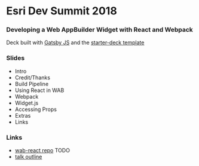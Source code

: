 # Esri Dev Summit 2018
### Developing a Web AppBuilder Widget with React and Webpack

Deck built with [Gatsby JS](https://www.gatsbyjs.org/) and the [starter-deck template](https://github.com/fabe/gatsby-starter-deck)

### Slides
- Intro
- Credit/Thanks
- Build Pipeline
- Using React in WAB
- Webpack
- Widget.js
- Accessing Props
- Extras
- Links

### Links
- [wab-react repo]() TODO
- [talk outline](https://github.com/brygrill/esri-dev-summit-presentation-2018/wiki)
